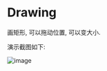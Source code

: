 # Drawing
画矩形, 可以拖动位置, 可以变大小.

演示截图如下:

![image](//https://github.com/huicuihui/Drawing/blob/master/Drawing/Screenshots/Drawing.gif)
